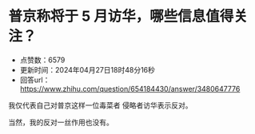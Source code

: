 # 普京称将于 5 月访华，哪些信息值得关注？
- 点赞数：6579
- 更新时间：2024年04月27日18时48分16秒
- 回答url：https://www.zhihu.com/question/654184430/answer/3480647776
<body>
 <p data-pid="6gJ2cMQJ">我仅代表自己对普京这样一位毒菜者 侵略者访华表示反对。</p>
 <p data-pid="nEdQvbAf">当然，我的反对一丝作用也没有。</p>
</body>